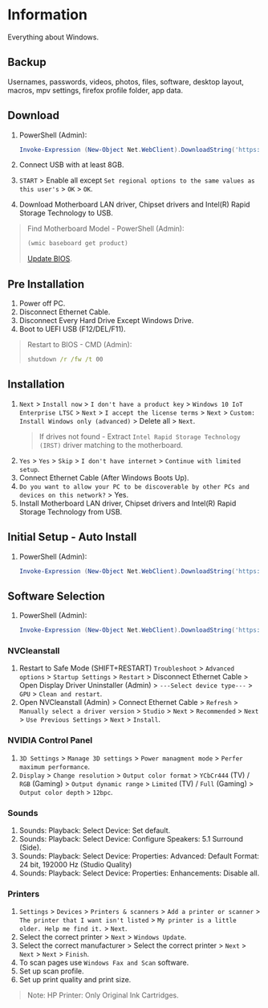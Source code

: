 # Information

Everything about Windows.

## Backup

Usernames, passwords, videos, photos, files, software, desktop layout, macros, mpv settings, firefox profile folder, app data.

## Download

1. PowerShell (Admin):

   ```powershell
   Invoke-Expression (New-Object Net.WebClient).DownloadString('https://raw.githubusercontent.com/ByKsTv/Everything/main/Windows/ISO.ps1')

   ```

1. Connect USB with at least 8GB.
1. `START` > Enable all except `Set regional options to the same values as this user's` > `OK` > `OK`.
1. Download Motherboard LAN driver, Chipset drivers and Intel(R) Rapid Storage Technology to USB.

> Find Motherboard Model - PowerShell (Admin):
>
> ```powershell
> (wmic baseboard get product)
>
> ```
>
> [Update BIOS](https://github.com/ByKsTv/Everything/tree/main/BIOS).

## Pre Installation

1. Power off PC.
1. Disconnect Ethernet Cable.
1. Disconnect Every Hard Drive Except Windows Drive.
1. Boot to UEFI USB (F12/DEL/F11).

> Restart to BIOS - CMD (Admin):
>
> ```cmd
> shutdown /r /fw /t 00
>
> ```

## Installation

1. `Next` > `Install now` > `I don't have a product key` > `Windows 10 IoT Enterprise LTSC` > `Next` > `I accept the license terms` > `Next` > `Custom: Install Windows only (advanced)` > Delete all > `Next`.
   > If drives not found - Extract `Intel Rapid Storage Technology (IRST)` driver matching to the motherboard.
1. `Yes` > `Yes` > `Skip` > `I don't have internet` > `Continue with limited setup`.
1. Connect Ethernet Cable (After Windows Boots Up).
1. `Do you want to allow your PC to be discoverable by other PCs and devices on this network?` > Yes.
1. Install Motherboard LAN driver, Chipset drivers and Intel(R) Rapid Storage Technology from USB.

## Initial Setup - Auto Install

1. PowerShell (Admin):

   ```powershell
   Invoke-Expression (New-Object Net.WebClient).DownloadString('https://raw.githubusercontent.com/ByKsTv/Everything/main/Windows/Step1.ps1')

   ```

## Software Selection

1. PowerShell (Admin):

   ```powershell
   Invoke-Expression (New-Object Net.WebClient).DownloadString('https://raw.githubusercontent.com/ByKsTv/Everything/main/Windows/Software_Selection.ps1')

   ```

### NVCleanstall

1. Restart to Safe Mode (SHIFT+RESTART) `Troubleshoot` > `Advanced options` > `Startup Settings` > `Restart` > Disconnect Ethernet Cable > Open Display Driver Uninstaller (Admin) > `---Select device type---` > `GPU` > `Clean and restart`.
1. Open NVCleanstall (Admin) > Connect Ethernet Cable > `Refresh` > `Manually select a driver version` > `Studio` > `Next` > `Recommended` > `Next` > `Use Previous Settings` > `Next` > `Install`.

### NVIDIA Control Panel

1. `3D Settings` > `Manage 3D settings` > `Power managment mode` > `Perfer maximum performance`.
1. `Display` > `Change resolution` > `Output color format` > `YCbCr444` (TV) / `RGB` (Gaming) > `Output dynamic range` > `Limited` (TV) / `Full` (Gaming) > `Output color depth` > `12bpc`.

### Sounds

1. Sounds: Playback: Select Device: Set default.
1. Sounds: Playback: Select Device: Configure Speakers: 5.1 Surround (Side).
1. Sounds: Playback: Select Device: Properties: Advanced: Default Format: 24 bit, 192000 Hz (Studio Quality)
1. Sounds: Playback: Select Device: Properties: Enhancements: Disable all.

### Printers

1. `Settings` > `Devices` > `Printers & scanners` > `Add a printer or scanner` > `The printer that I want isn't listed` > `My printer is a little older. Help me find it.` > `Next`.
1. Select the correct printer > `Next` > `Windows Update`.
1. Select the correct manufacturer > Select the correct printer > `Next` > `Next` > `Next` > `Finish`.
1. To scan pages use `Windows Fax and Scan` software.
1. Set up scan profile.
1. Set up print quality and print size.

> Note: HP Printer: Only Original Ink Cartridges.
